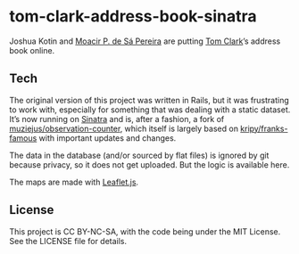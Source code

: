 # tom-clark-address-book-sinatra

Joshua Kotin and [Moacir P. de Sá Pereira](http://moacir.com) are putting [Tom Clark](https://en.wikipedia.org/wiki/Tom_Clark_%28poet%29)’s address book online.

## Tech

The original version of this project was written in Rails, but it was
frustrating to work with, especially for something that was dealing with a
static dataset. It’s now running on [Sinatra](http://www.sinatrarb.com) and is,
after a fashion, a fork of
[muziejus/observation-counter](http://github.com/muziejus/observation-counter),
which itself is largely based on
[kripy/franks-famous](http://github.com/kripy/franks-famous) with important
updates and changes.

The data in the database (and/or sourced by flat files) is ignored by git because privacy, so it does not get uploaded. But the logic is available here.

The maps are made with [Leaflet.js](http://leafletjs.com).

## License
This project is CC BY-NC-SA, with the code being under the MIT License. See the LICENSE file for details.


